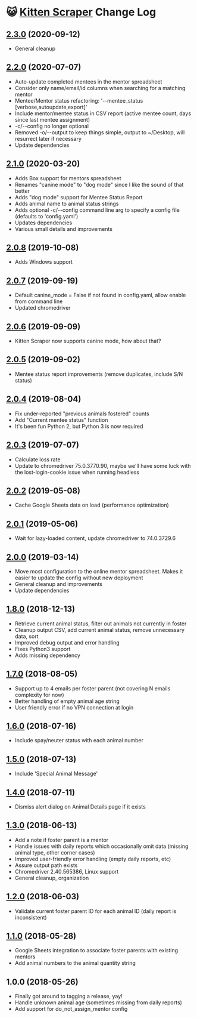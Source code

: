 # 😺 [Kitten Scraper](https://github.com/skylarstein/kitten-scraper) Change Log

## [2.3.0](https://github.com/skylarstein/kitten-scraper/compare/v2.2.0...v2.3.0) (2020-09-12)

* General cleanup

## [2.2.0](https://github.com/skylarstein/kitten-scraper/compare/v2.1.0...v2.2.0) (2020-07-07)

* Auto-update completed mentees in the mentor spreadsheet
* Consider only name/email/id columns when searching for a matching mentor
* Mentee/Mentor status refactoring: '--mentee_status [verbose,autoupdate,export]'
* Include mentor/mentee status in CSV report (active mentee count, days since last mentee assignment)
* -c/--config no longer optional
* Removed -o/--output to keep things simple, output to ~/Desktop, will resurrect later if necessary
* Update dependencies

## [2.1.0](https://github.com/skylarstein/kitten-scraper/compare/v2.0.8...v2.1.0) (2020-03-20)

* Adds Box support for mentors spreadsheet
* Renames "canine mode" to "dog mode" since I like the sound of that better
* Adds "dog mode" support for Mentee Status Report
* Adds animal name to animal status strings
* Adds optional -c/--config command line arg to specify a config file (defaults to 'config.yaml')
* Updates dependencies
* Various small details and improvements

## [2.0.8](https://github.com/skylarstein/kitten-scraper/compare/v2.0.7...v2.0.8) (2019-10-08)

* Adds Windows support

## [2.0.7](https://github.com/skylarstein/kitten-scraper/compare/v2.0.6...v2.0.7) (2019-09-19)

* Default canine_mode = False if not found in config.yaml, allow enable from command line
* Updated chromedriver

## [2.0.6](https://github.com/skylarstein/kitten-scraper/compare/v2.0.5...v2.0.6) (2019-09-09)

* Kitten Scraper now supports canine mode, how about that?

## [2.0.5](https://github.com/skylarstein/kitten-scraper/compare/v2.0.4...v2.0.5) (2019-09-02)

* Mentee status report improvements (remove duplicates, include S/N status)

## [2.0.4](https://github.com/skylarstein/kitten-scraper/compare/v2.0.3...v2.0.4) (2019-08-04)

* Fix under-reported "previous animals fostered" counts
* Add "Current mentee status" function
* It's been fun Python 2, but Python 3 is now required

## [2.0.3](https://github.com/skylarstein/kitten-scraper/compare/v2.0.2...v2.0.3) (2019-07-07)

* Calculate loss rate
* Update to chromedriver 75.0.3770.90, maybe we'll have some luck with the lost-login-cookie issue when running headless

## [2.0.2](https://github.com/skylarstein/kitten-scraper/compare/v2.0.1...v2.0.2) (2019-05-08)

* Cache Google Sheets data on load (performance optimization)

## [2.0.1](https://github.com/skylarstein/kitten-scraper/compare/v2.0.0...v2.0.1) (2019-05-06)

* Wait for lazy-loaded content, update chromedriver to 74.0.3729.6

## [2.0.0](https://github.com/skylarstein/kitten-scraper/compare/v1.8.0...v2.0.0) (2019-03-14)

* Move most configuration to the online mentor spreadsheet. Makes it easier to update the config without new deployment
* General cleanup and improvements
* Update dependencies

## [1.8.0](https://github.com/skylarstein/kitten-scraper/compare/v1.7.0...v1.8.0) (2018-12-13)

* Retrieve current animal status, filter out animals not currently in foster
* Cleanup output CSV, add current animal status, remove unnecessary data, sort
* Improved debug output and error handling
* Fixes Python3 support
* Adds missing dependency

## [1.7.0](https://github.com/skylarstein/kitten-scraper/compare/v1.6.0...v1.7.0) (2018-08-05)

* Support up to 4 emails per foster parent (not covering N emails complexity for now)
* Better handling of empty animal age string
* User friendly error if no VPN connection at login

## [1.6.0](https://github.com/skylarstein/kitten-scraper/compare/v1.5.0...v1.6.0) (2018-07-16)

* Include spay/neuter status with each animal number

## [1.5.0](https://github.com/skylarstein/kitten-scraper/compare/v1.4.0...v1.5.0) (2018-07-13)

* Include 'Special Animal Message'

## [1.4.0](https://github.com/skylarstein/kitten-scraper/compare/v1.3.0...v1.4.0) (2018-07-11)

* Dismiss alert dialog on Animal Details page if it exists

## [1.3.0](https://github.com/skylarstein/kitten-scraper/compare/v1.2.0...v1.3.0) (2018-06-13)

* Add a note if foster parent is a mentor
* Handle issues with daily reports which occasionally omit data (missing animal type, other corner cases)
* Improved user-friendly error handling (empty daily reports, etc)
* Assure output path exists
* Chromedriver 2.40.565386, Linux support
* General cleanup, organization

## [1.2.0](https://github.com/skylarstein/kitten-scraper/compare/v1.1.0...v1.2.0) (2018-06-03)

* Validate current foster parent ID for each animal ID (daily report is inconsistent)

## [1.1.0](https://github.com/skylarstein/kitten-scraper/compare/v1.0.0...v1.1.0) (2018-05-28)

* Google Sheets integration to associate foster parents with existing mentors
* Add animal numbers to the animal quantity string

## 1.0.0 (2018-05-26)

* Finally got around to tagging a release, yay!
* Handle unknown animal age (sometimes missing from daily reports)
* Add support for do_not_assign_mentor config
